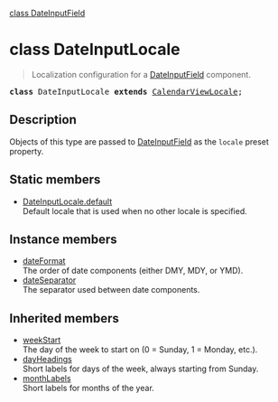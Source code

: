 [class DateInputField](DateInputField.md)

# class DateInputLocale

> Localization configuration for a [DateInputField](DateInputField.md) component.

<pre class="docgen_signature"><b>class</b> DateInputLocale <b>extends</b> <a href="CalendarViewLocale.md">CalendarViewLocale</a>;</pre>

## Description

Objects of this type are passed to [DateInputField](DateInputField.md) as the `locale` preset property.

## Static members

- [<!--{ref:property}-->DateInputLocale.default](DateInputLocale_default.md) <!--{refchip:static}-->\
    Default locale that is used when no other locale is specified.

## Instance members

- [<!--{ref:property}-->dateFormat](DateInputLocale_dateFormat.md) \
    The order of date components (either DMY, MDY, or YMD).
- [<!--{ref:property}-->dateSeparator](DateInputLocale_dateSeparator.md) \
    The separator used between date components.

## Inherited members

- [<!--{ref:property}-->weekStart](CalendarViewLocale_weekStart.md) \
    The day of the week to start on (0 = Sunday, 1 = Monday, etc.).
- [<!--{ref:property}-->dayHeadings](CalendarViewLocale_dayHeadings.md) \
    Short labels for days of the week, always starting from Sunday.
- [<!--{ref:property}-->monthLabels](CalendarViewLocale_monthLabels.md) \
    Short labels for months of the year.